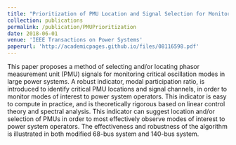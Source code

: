 ```yaml
---
title: "Prioritization of PMU Location and Signal Selection for Monitoring Critical Power System Oscillations"
collection: publications
permalink: /publication/PMUPrioritization
date: 2018-06-01
venue: 'IEEE Transactions on Power Systems'
paperurl: 'http://academicpages.github.io/files/08116598.pdf'
---
```

This paper proposes a method of selecting and/or locating phasor measurement unit (PMU) signals for monitoring critical oscillation modes in large power systems. A robust indicator, modal participation ratio, is introduced to identify critical PMU locations and signal channels, in order to monitor modes of interest to power system operators. This indicator is easy to compute in practice, and is theoretically rigorous based on linear control theory and spectral analysis. This indicator can suggest location and/or selection of PMUs in order to most effectively observe modes of interest to power system operators. The effectiveness and robustness of the algorithm is illustrated in both modified 68-bus system and 140-bus system.
